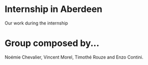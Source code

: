 # Internship in Aberdeen
Our work during the internship
# Group composed by...
Noémie Chevalier, Vincent Morel, Timothé Rouze and Enzo Contini.
